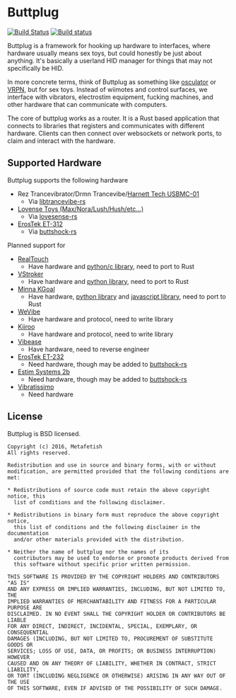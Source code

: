 # Buttplug

[![Build Status](https://travis-ci.org/metafetish/buttplug.svg?branch=master)](https://travis-ci.org/metafetish/buttplug) [![Build status](https://ci.appveyor.com/api/projects/status/g7vtlw95c39in22k?svg=true)](https://ci.appveyor.com/project/qdot/buttplug)

Buttplug is a framework for hooking up hardware to interfaces, where
hardware usually means sex toys, but could honestly be just about
anything. It's basically a userland HID manager for things that may
not specifically be HID.

In more concrete terms, think of Buttplug as something like
[osculator](http://www.osculator.net/) or [VRPN](http://vrpn.org), but
for sex toys. Instead of wiimotes and control surfaces, we interface
with vibrators, electrostim equipment, fucking machines, and other
hardware that can communicate with computers.

The core of buttplug works as a router. It is a Rust based application
that connects to libraries that registers and communicates with
different hardware. Clients can then connect over websockets or
network ports, to claim and interact with the hardware.

## Supported Hardware

Buttplug supports the following hardware

- Rez Trancevibrator/Drmn Trancevibe/[Harnett Tech USBMC-01](http://www.harnett-tech.com/search.php?act=search&SKU=USBMC-01)
    - Via [libtrancevibe-rs](http://github.com/metafetish/libtrancevibe-rs)
- [Lovense Toys (Max/Nora/Lush/Hush/etc...)](http://www.lovense.com)
    - Via [lovesense-rs](http://github.com/metafetish/lovesense-rs)
- [ErosTek ET-312](http://www.erostek.com)
    - Via [buttshock-rs](http://github.com/metafetish/buttshock-rs)

Planned support for

- [RealTouch](http://realtouch.com)
   - Have hardware and [python/c library](http://github.com/metafetish/librealtouch), need to port to Rust
- [VStroker](http://vstroker.com)
   - Have hardware and [python library](http://github.com/metafetish/libvstroker), need to port to Rust
- [Minna KGoal](http://www.minnalife.com/products/kgoal)
   - Have hardware, [python library](http://github.com/metafetish/khole-py) and [javascript library](http://github.com/metafetish/khole-js), need to port to Rust
- [WeVibe](http://wevibe.com)
   - Have hardware and protocol, need to write library
- [Kiiroo](http://www.kiiroo.com)
   - Have hardware and protocol, need to write library
- [Vibease](http://vibease.com)
   - Have hardware, need to reverse engineer
- [ErosTek ET-232](http://www.erostek.com)
   - Need hardware, though may be added to [buttshock-rs](http://github.com/metafetish/buttshock-rs)
- [Estim Systems 2b](http://e-stim.co.uk)
   - Need hardware, though may be added to [buttshock-rs](http://github.com/metafetish/buttshock-rs)
- [Vibratissimo](http://www.vibratissimo.com)
   - Need hardware

## License

Buttplug is BSD licensed.

    Copyright (c) 2016, Metafetish
    All rights reserved.
    
    Redistribution and use in source and binary forms, with or without
    modification, are permitted provided that the following conditions are met:
    
    * Redistributions of source code must retain the above copyright notice, this
      list of conditions and the following disclaimer.
    
    * Redistributions in binary form must reproduce the above copyright notice,
      this list of conditions and the following disclaimer in the documentation
      and/or other materials provided with the distribution.
    
    * Neither the name of buttplug nor the names of its
      contributors may be used to endorse or promote products derived from
      this software without specific prior written permission.
    
    THIS SOFTWARE IS PROVIDED BY THE COPYRIGHT HOLDERS AND CONTRIBUTORS "AS IS"
    AND ANY EXPRESS OR IMPLIED WARRANTIES, INCLUDING, BUT NOT LIMITED TO, THE
    IMPLIED WARRANTIES OF MERCHANTABILITY AND FITNESS FOR A PARTICULAR PURPOSE ARE
    DISCLAIMED. IN NO EVENT SHALL THE COPYRIGHT HOLDER OR CONTRIBUTORS BE LIABLE
    FOR ANY DIRECT, INDIRECT, INCIDENTAL, SPECIAL, EXEMPLARY, OR CONSEQUENTIAL
    DAMAGES (INCLUDING, BUT NOT LIMITED TO, PROCUREMENT OF SUBSTITUTE GOODS OR
    SERVICES; LOSS OF USE, DATA, OR PROFITS; OR BUSINESS INTERRUPTION) HOWEVER
    CAUSED AND ON ANY THEORY OF LIABILITY, WHETHER IN CONTRACT, STRICT LIABILITY,
    OR TORT (INCLUDING NEGLIGENCE OR OTHERWISE) ARISING IN ANY WAY OUT OF THE USE
    OF THIS SOFTWARE, EVEN IF ADVISED OF THE POSSIBILITY OF SUCH DAMAGE.
